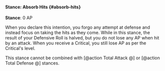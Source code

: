 #### Stance: Absorb Hits {#absorb-hits}
**Stance**: 0 AP

When you declare this intention, you forgo any attempt at defense and instead focus on taking the hits as they come. While in this stance, the result of your Defensive Roll is halved, but you do not lose any AP when hit by an attack. When you receive a Critical, you still lose AP as per the Critical's level.

This stance cannot be combined with [@action Total Attack @] or [@action Total Defense @] stances.